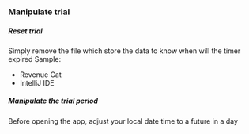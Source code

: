 ### Manipulate trial
##### Reset trial
Simply remove the file which store the data to know when will the timer expired
Sample:
+ Revenue Cat
+ IntelliJ IDE
##### Manipulate the trial period
Before opening the app, adjust your local date time to a future in a day